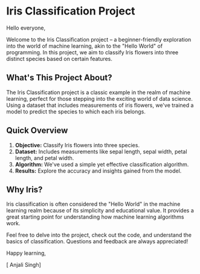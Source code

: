 # Iris Classification Project

Hello everyone,

Welcome to the Iris Classification project – a beginner-friendly exploration into the world of machine learning, akin to the "Hello World" of programming. In this project, we aim to classify Iris flowers into three distinct species based on certain features.

## What's This Project About?

The Iris Classification project is a classic example in the realm of machine learning, perfect for those stepping into the exciting world of data science. Using a dataset that includes measurements of iris flowers, we've trained a model to predict the species to which each iris belongs.

## Quick Overview

1. **Objective:** Classify Iris flowers into three species.
2. **Dataset:** Includes measurements like sepal length, sepal width, petal length, and petal width.
3. **Algorithm:** We've used a simple yet effective classification algorithm.
4. **Results:** Explore the accuracy and insights gained from the model.

## Why Iris?

Iris classification is often considered the "Hello World" in the machine learning realm because of its simplicity and educational value. It provides a great starting point for understanding how machine learning algorithms work.

Feel free to delve into the project, check out the code, and understand the basics of classification. Questions and feedback are always appreciated!

Happy learning,

[ Anjali Singh]

